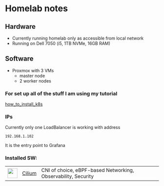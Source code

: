 # Homelab notes
## Hardware
- Currently running homelab only as accessible from local network
- Running on Dell 7050 (i5, 1TB NVMe, 16GB RAM)

## Software
- Proxmox with 3 VMs
    - master node
    - 2 worker nodes

### For set up all of the stuff I am using my tutorial
[how_to_install_k8s](https://github.com/krzysztofbrzozowski/k8s_playground/blob/master/custom_cluster_config_0/README.md)

### IPs
Currently only one LoadBalancer is working with address
```
192.168.1.102
```
It is the entry point to Grafana


### Installed SW:
<table>
    <tr>
        <td><img width="32" src="https://cdn.jsdelivr.net/gh/homarr-labs/dashboard-icons/svg/cilium.svg"></td>
        <td><a href="https://cilium.io/">Cilium</a></td>
        <td>CNI of choice, eBPF-based Networking, Observability, Security</td>
    </tr>
</table>
